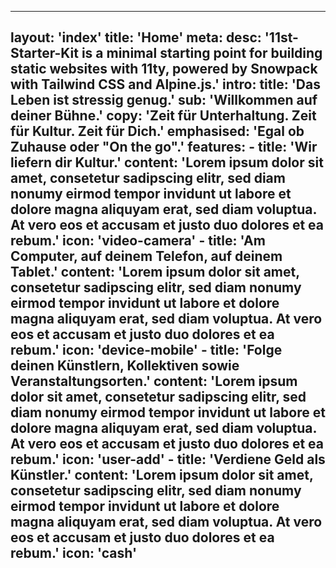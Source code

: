 ---
layout: 'index'
title: 'Home'
meta:
    desc:
        '11st-Starter-Kit is a minimal starting point for building static websites
        with 11ty, powered by Snowpack with Tailwind CSS and Alpine.js.'
intro:
    title: 'Das Leben ist stressig genug.'
    sub: 'Willkommen auf deiner Bühne.'
    copy: 'Zeit für Unterhaltung. Zeit für Kultur. Zeit für Dich.'
    emphasised: 'Egal ob Zuhause oder "On the go".'
features:
    - title: 'Wir liefern dir Kultur.'
      content: 'Lorem ipsum dolor sit amet, consetetur sadipscing elitr, sed diam nonumy eirmod tempor invidunt ut labore et dolore magna aliquyam erat, sed diam voluptua. At vero eos et accusam et justo duo dolores et ea rebum.'
      icon: 'video-camera'
    - title: 'Am Computer, auf deinem Telefon, auf deinem Tablet.'
      content: 'Lorem ipsum dolor sit amet, consetetur sadipscing elitr, sed diam nonumy eirmod tempor invidunt ut labore et dolore magna aliquyam erat, sed diam voluptua. At vero eos et accusam et justo duo dolores et ea rebum.'
      icon: 'device-mobile'
    - title: 'Folge deinen Künstlern, Kollektiven sowie Veranstaltungsorten.'
      content: 'Lorem ipsum dolor sit amet, consetetur sadipscing elitr, sed diam nonumy eirmod tempor invidunt ut labore et dolore magna aliquyam erat, sed diam voluptua. At vero eos et accusam et justo duo dolores et ea rebum.'
      icon: 'user-add'
    - title: 'Verdiene Geld als Künstler.'
      content: 'Lorem ipsum dolor sit amet, consetetur sadipscing elitr, sed diam nonumy eirmod tempor invidunt ut labore et dolore magna aliquyam erat, sed diam voluptua. At vero eos et accusam et justo duo dolores et ea rebum.'
      icon: 'cash'
----------
